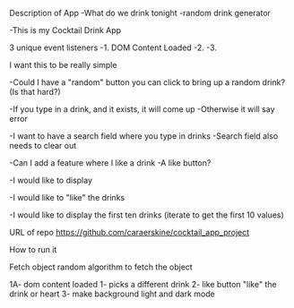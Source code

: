 Description of App
-What do we drink tonight
-random drink generator 

-This is my Cocktail Drink App

3 unique event listeners
-1. DOM Content Loaded 
-2. 
-3. 

I want this to be really simple 

-Could I have a "random" button you can click to bring up a random drink?
(Is that hard?)

-If you type in a drink, and it exists, it will come up
-Otherwise it will say error 

-I want to have a search field where you type in drinks
-Search field also needs to clear out

-Can I add a feature where I like a drink
-A like button?

-I would like to display

-I would like to "like" the drinks 

-I would like to display the first ten drinks
(iterate to get the first 10 values)




URL of repo
https://github.com/caraerskine/cocktail_app_project

How to run it

Fetch object
random algorithm to fetch the object

1A- dom content loaded
1- picks a different drink
2- like button "like" the drink or heart
3- make background light and dark mode
